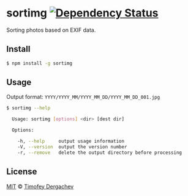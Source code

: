 # sortimg [![Dependency Status][depstat-image]][depstat-url]

Sorting photos based on EXIF data.

## Install

```bash
$ npm install -g sortimg
```

## Usage

Output format: `YYYY/YYYY_MM/YYYY_MM_DD/YYYY_MM_DD_001.jpg`

```bash
$ sortimg --help

  Usage: sortimg [options] <dir> [dest dir]

  Options:

    -h, --help     output usage information
    -V, --version  output the version number
    -r, --remove   delete the output directory before processing
```

## License

[MIT](LICENSE.md) © [Timofey Dergachev](http://exeto.me/)

[depstat-url]: https://david-dm.org/exeto/sortimg#info=Dependencies
[depstat-image]: https://img.shields.io/david/exeto/sortimg.svg?style=flat-square
